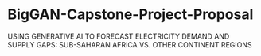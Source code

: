 # BigGAN-Capstone-Project-Proposal
USING GENERATIVE AI TO FORECAST ELECTRICITY DEMAND AND SUPPLY GAPS: SUB-SAHARAN AFRICA VS. OTHER CONTINENT REGIONS
